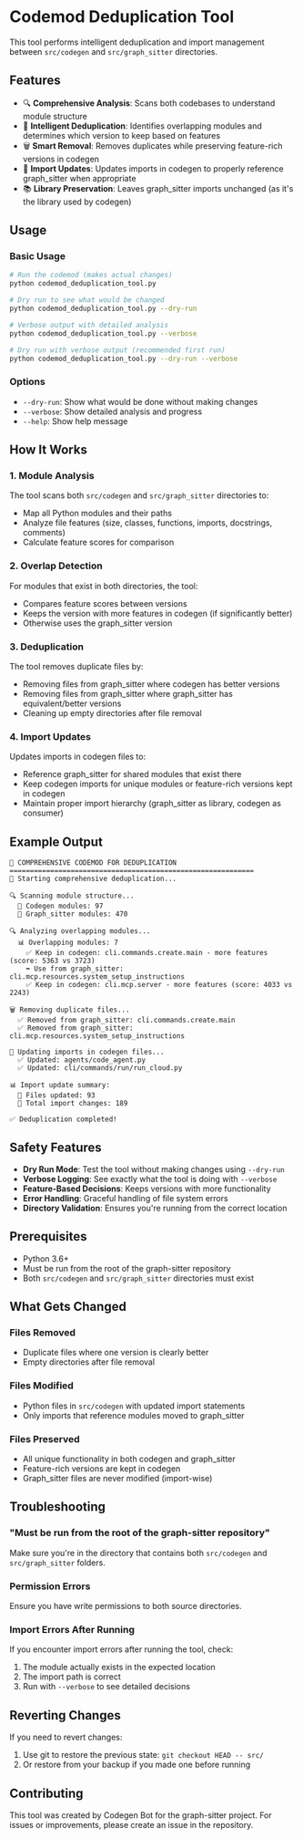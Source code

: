 # Codemod Deduplication Tool

This tool performs intelligent deduplication and import management between `src/codegen` and `src/graph_sitter` directories.

## Features

- 🔍 **Comprehensive Analysis**: Scans both codebases to understand module structure
- 🎯 **Intelligent Deduplication**: Identifies overlapping modules and determines which version to keep based on features
- 🗑️ **Smart Removal**: Removes duplicates while preserving feature-rich versions in codegen
- 🔧 **Import Updates**: Updates imports in codegen to properly reference graph_sitter when appropriate
- 📚 **Library Preservation**: Leaves graph_sitter imports unchanged (as it's the library used by codegen)

## Usage

### Basic Usage
```bash
# Run the codemod (makes actual changes)
python codemod_deduplication_tool.py

# Dry run to see what would be changed
python codemod_deduplication_tool.py --dry-run

# Verbose output with detailed analysis
python codemod_deduplication_tool.py --verbose

# Dry run with verbose output (recommended first run)
python codemod_deduplication_tool.py --dry-run --verbose
```

### Options

- `--dry-run`: Show what would be done without making changes
- `--verbose`: Show detailed analysis and progress
- `--help`: Show help message

## How It Works

### 1. Module Analysis
The tool scans both `src/codegen` and `src/graph_sitter` directories to:
- Map all Python modules and their paths
- Analyze file features (size, classes, functions, imports, docstrings, comments)
- Calculate feature scores for comparison

### 2. Overlap Detection
For modules that exist in both directories, the tool:
- Compares feature scores between versions
- Keeps the version with more features in codegen (if significantly better)
- Otherwise uses the graph_sitter version

### 3. Deduplication
The tool removes duplicate files by:
- Removing files from graph_sitter where codegen has better versions
- Removing files from graph_sitter where graph_sitter has equivalent/better versions
- Cleaning up empty directories after file removal

### 4. Import Updates
Updates imports in codegen files to:
- Reference graph_sitter for shared modules that exist there
- Keep codegen imports for unique modules or feature-rich versions kept in codegen
- Maintain proper import hierarchy (graph_sitter as library, codegen as consumer)

## Example Output

```
🔧 COMPREHENSIVE CODEMOD FOR DEDUPLICATION
============================================================
🚀 Starting comprehensive deduplication...

🔍 Scanning module structure...
  📁 Codegen modules: 97
  📁 Graph_sitter modules: 470

🔍 Analyzing overlapping modules...
  📊 Overlapping modules: 7
    ✅ Keep in codegen: cli.commands.create.main - more features (score: 5363 vs 3723)
    ➡️ Use from graph_sitter: cli.mcp.resources.system_setup_instructions
    ✅ Keep in codegen: cli.mcp.server - more features (score: 4033 vs 2243)

🗑️ Removing duplicate files...
  ✅ Removed from graph_sitter: cli.commands.create.main
  ✅ Removed from graph_sitter: cli.mcp.resources.system_setup_instructions

🔧 Updating imports in codegen files...
  ✅ Updated: agents/code_agent.py
  ✅ Updated: cli/commands/run/run_cloud.py

📊 Import update summary:
  📝 Files updated: 93
  🔄 Total import changes: 189

✅ Deduplication completed!
```

## Safety Features

- **Dry Run Mode**: Test the tool without making changes using `--dry-run`
- **Verbose Logging**: See exactly what the tool is doing with `--verbose`
- **Feature-Based Decisions**: Keeps versions with more functionality
- **Error Handling**: Graceful handling of file system errors
- **Directory Validation**: Ensures you're running from the correct location

## Prerequisites

- Python 3.6+
- Must be run from the root of the graph-sitter repository
- Both `src/codegen` and `src/graph_sitter` directories must exist

## What Gets Changed

### Files Removed
- Duplicate files where one version is clearly better
- Empty directories after file removal

### Files Modified
- Python files in `src/codegen` with updated import statements
- Only imports that reference modules moved to graph_sitter

### Files Preserved
- All unique functionality in both codegen and graph_sitter
- Feature-rich versions are kept in codegen
- Graph_sitter files are never modified (import-wise)

## Troubleshooting

### "Must be run from the root of the graph-sitter repository"
Make sure you're in the directory that contains both `src/codegen` and `src/graph_sitter` folders.

### Permission Errors
Ensure you have write permissions to both source directories.

### Import Errors After Running
If you encounter import errors after running the tool, check:
1. The module actually exists in the expected location
2. The import path is correct
3. Run with `--verbose` to see detailed decisions

## Reverting Changes

If you need to revert changes:
1. Use git to restore the previous state: `git checkout HEAD -- src/`
2. Or restore from your backup if you made one before running

## Contributing

This tool was created by Codegen Bot for the graph-sitter project. For issues or improvements, please create an issue in the repository.

